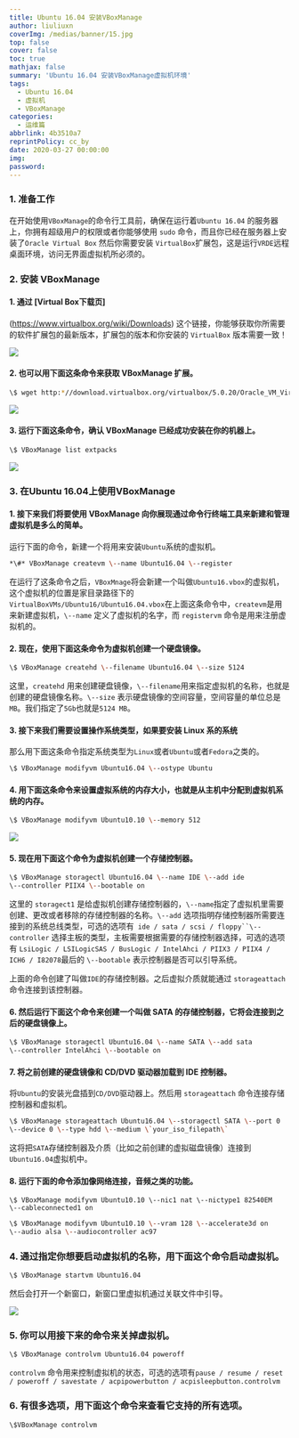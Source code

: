 ```yaml
---
title: Ubuntu 16.04 安装VBoxManage
author: liuliuxn
coverImg: /medias/banner/15.jpg
top: false
cover: false
toc: true
mathjax: false
summary: 'Ubuntu 16.04 安装VBoxManage虚拟机环境'
tags:
  - Ubuntu 16.04
  - 虚拟机
  - VBoxManage
categories:
  - 运维篇
abbrlink: 4b3510a7
reprintPolicy: cc_by
date: 2020-03-27 00:00:00
img:
password:
---
```

### 1. 准备工作

在开始使用`VBoxManage`的命令行工具前，确保在运行着`Ubuntu 16.04`
的服务器上，你拥有超级用户的权限或者你能够使用 `sudo` 命令，而且你已经在服务器上安装了`Oracle Virtual Box` 然后你需要安装
`VirtualBox`扩展包，这是运行`VRDE`远程桌面环境，访问无界面虚拟机所必须的。

### 2. 安装 VBoxManage

#### 1. 通过 [Virtual Box下载页]
(https://www.virtualbox.org/wiki/Downloads) 这个链接，你能够获取你所需要的软件扩展包的最新版本，扩展包的版本和你安装的
`VirtualBox` 版本需要一致！

![](https://tpk1-1255836132.cos.ap-nanjing.myqcloud.com/VBoxManage/image1.png)

#### 2. 也可以用下面这条命令来获取 VBoxManage 扩展。
```bash
\$ wget http:*//download.virtualbox.org/virtualbox/5.0.20/Oracle_VM_VirtualBox_Extension_Pack-5.0.20-106931.vbox-extpack*
```
![](https://tpk1-1255836132.cos.ap-nanjing.myqcloud.com/VBoxManage/image2.png)

#### 3. 运行下面这条命令，确认 VBoxManage 已经成功安装在你的机器上。
```bash
\$ VBoxManage list extpacks
```
![](https://tpk1-1255836132.cos.ap-nanjing.myqcloud.com/VBoxManage/image3.png)

### 3. 在Ubuntu 16.04上使用VBoxManage

#### 1. 接下来我们将要使用 VBoxManage 向你展现通过命令行终端工具来新建和管理虚拟机是多么的简单。

运行下面的命令，新建一个将用来安装`Ubuntu`系统的虚拟机。
```bash
*\#* VBoxManage createvm \--name Ubuntu16.04 \--register
```
在运行了这条命令之后，`VBoxMnage`将会新建一个叫做`Ubuntu16.vbox`的虚拟机，这个虚拟机的位置是家目录路径下的 `VirtualBoxVMs/Ubuntu16/Ubuntu16.04.vbox`在上面这条命令中，`createvm`是用来新建虚拟机，`\--name` 定义了虚拟机的名字，而 `registervm`
命令是用来注册虚拟机的。

#### 2. 现在，使用下面这条命令为虚拟机创建一个硬盘镜像。
```bash
\$ VBoxManage createhd \--filename Ubuntu16.04 \--size 5124
```
这里，`createhd` 用来创建硬盘镜像，`\--filename`用来指定虚拟机的名称，也就是创建的硬盘镜像名称。`\--size`
表示硬盘镜像的空间容量，空间容量的单位总是`MB`。我们指定了`5Gb`也就是`5124 MB`。

#### 3. 接下来我们需要设置操作系统类型，如果要安装 Linux 系的系统
那么用下面这条命令指定系统类型为`Linux`或者`Ubuntu`或者`Fedora`之类的。
```bash
\$ VBoxManage modifyvm Ubuntu16.04 \--ostype Ubuntu
```
#### 4. 用下面这条命令来设置虚拟系统的内存大小，也就是从主机中分配到虚拟机系统的内存。
```bash
\$ VBoxManage modifyvm Ubuntu10.10 \--memory 512
```
![](https://tpk1-1255836132.cos.ap-nanjing.myqcloud.com/VBoxManage/image4.png)

#### 5. 现在用下面这个命令为虚拟机创建一个存储控制器。
```bash
\$ VBoxManage storagectl Ubuntu16.04 \--name IDE \--add ide
\--controller PIIX4 \--bootable on
```
这里的 `storagect1` 是给虚拟机创建存储控制器的，`\--name`指定了虚拟机里需要创建、更改或者移除的存储控制器的名称。`\--add`
选项指明存储控制器所需要连接到的系统总线类型，可选的选项有` ide / sata / scsi / floppy``\--controller`
选择主板的类型，主板需要根据需要的存储控制器选择，可选的选项有 `LsiLogic / LSILogicSAS / BusLogic / IntelAhci / PIIX3 / PIIX4 / ICH6 / I82078`最后的 `\--bootable` 表示控制器是否可以引导系统。

上面的命令创建了叫做`IDE`的存储控制器。之后虚拟介质就能通过 `storageattach` 命令连接到该控制器。

#### 6. 然后运行下面这个命令来创建一个叫做 SATA 的存储控制器，它将会连接到之后的硬盘镜像上。
```bash
\$ VBoxManage storagectl Ubuntu16.04 \--name SATA \--add sata
\--controller IntelAhci \--bootable on
```
#### 7. 将之前创建的硬盘镜像和 CD/DVD 驱动器加载到 IDE 控制器。
将`Ubuntu`的安装光盘插到`CD/DVD`驱动器上。然后用 `storageattach` 命令连接存储控制器和虚拟机。
```bash
\$ VBoxManage storageattach Ubuntu16.04 \--storagectl SATA \--port 0
\--device 0 \--type hdd \--medium \`your_iso_filepath\`
```
这将把`SATA`存储控制器及介质（比如之前创建的虚拟磁盘镜像）连接到
`Ubuntu16.04`虚拟机中。

#### 8. 运行下面的命令添加像网络连接，音频之类的功能。
```
\$ VBoxManage modifyvm Ubuntu10.10 \--nic1 nat \--nictype1 82540EM
\--cableconnected1 on
```
```bash
\$ VBoxManage modifyvm Ubuntu10.10 \--vram 128 \--accelerate3d on
\--audio alsa \--audiocontroller ac97
```
### 4. 通过指定你想要启动虚拟机的名称，用下面这个命令启动虚拟机。
```bash
\$ VBoxManage startvm Ubuntu16.04
```
然后会打开一个新窗口，新窗口里虚拟机通过关联文件中引导。

![](https://tpk1-1255836132.cos.ap-nanjing.myqcloud.com/VBoxManage/image5.png)

### 5. 你可以用接下来的命令来关掉虚拟机。
```bash
\$ VBoxManage controlvm Ubuntu16.04 poweroff
```
`controlvm` 命令用来控制虚拟机的状态，可选的选项有`pause / resume / reset / poweroff / savestate / acpipowerbutton / acpisleepbutton.controlvm `
### 6. 有很多选项，用下面这个命令来查看它支持的所有选项。
```bash
\$VBoxManage controlvm
```